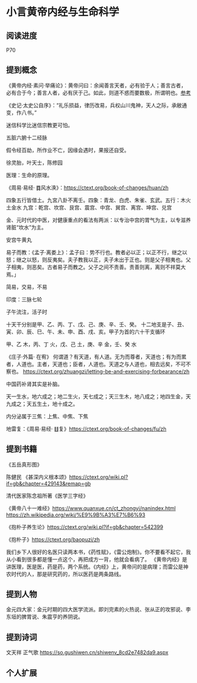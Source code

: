 # 小言黄帝内经与生命科学

## 阅读进度

P70

## 提到概念

《黄帝内经·素问·举痛论》：黄帝问曰：余闻善言天者，必有验于人；善言古者，必有合于今；善言人者，必有厌于己。如此，则道不惑而要数极，所谓明也。[参考](https://ctext.org/huangdi-neijing/ju-tong-lun/zh)

《史记·太史公自序》：“礼乐损益，律历改易，兵权山川鬼神，天人之际，承敝通变，作八书。”

迷信科学比迷信宗教更可怕。

五脏六腑十二经脉

假令经百劫，所作业不亡，因缘会遇时，果报还自受。

徐灵胎，叶天士，陈修园

医理：生命的原理。

《周易·易经· ䷺风水涣》：https://ctext.org/book-of-changes/huan/zh

四象五行皆借土。九宮八卦不离壬。四象：青龙、白虎、朱雀、玄武。五行：木火土金水 九宫：乾宫、坎宫、艮宫、震宫、中宫、巽宫、离宫、坤宫、兑宫

 金、元时代的中医，对健康重点的看法有两派：以专治中宫的胃气为主，以专滋养肾脏“坎水”为主。

安宫牛黄丸

易子而教：《孟子·离娄上》：孟子曰：势不行也。教者必以正；以正不行，继之以怒；继之以怒，则反夷矣。夫子教我以正，夫子未出于正也。则是父子相夷也。父子相夷，则恶矣。古者易子而教之。父子之间不责善。责善则离，离则不祥莫大焉。」

简易，交易，不易

印度：三脉七轮

子午流注，活子时

十天干分别是甲、乙、丙、丁、戊、己、庚、辛、壬、癸。 十二地支是子、丑、寅、卯、辰、巳、午、未、申、酉、戌、亥。甲子为首的六十干支循环

甲、乙 木，丙、丁 火，戊、己 土，庚、辛 金，壬、癸 水

《庄子·外篇· 在宥》 何谓道？有天道，有人道。无为而尊者，天道也；有为而累者，人道也。主者，天道也；臣者，人道也。天道之与人道也，相去远矣，不可不察也。
https://ctext.org/zhuangzi/letting-be-and-exercising-forbearance/zh

中国药补肾其实是补脑。

天一生水，地六成之；地二生火，天七成之；天三生木，地八成之；地四生金，天九成之；天五生土，地十成之。

内分泌属于三焦：上焦、中焦、下焦

地雷复：《周易·易经· ䷗复》https://ctext.org/book-of-changes/fu/zh

## 提到书籍

《五岳真形图》

陈健民 《甚深内义根本颂》https://ctext.org/wiki.pl?if=gb&chapter=429143&remap=gb

清代医家陈念祖所著《医学三字经》

《黄帝八十一难经》https://www.quanxue.cn/ct_zhongyi/nanindex.html https://zh.wikipedia.org/wiki/%E9%9B%A3%E7%B6%93

《抱朴子养生论》https://ctext.org/wiki.pl?if=gb&chapter=542399

《抱朴子》https://ctext.org/baopuzi/zh

我们乡下人很好的名医只读两本书，《药性赋》，《雷公炮制》。你不要看不起它，我从小看到很多都是懂一点这个，再把成方一背，他就会看病了。
《黄帝内经》是讲医理，医是医，药是药，两个系统。《内经》上，黄帝问的是病理；而雷公是神农时代的人，那是研究药的，所以医药是两条路线。

## 提到人物

金元四大家：金元时期的四大医学流派。即刘完素的火热说、张从正的攻邪说、李东垣的脾胃说、朱震亨的养阴说。

## 提到诗词

文天祥 正气歌 https://so.gushiwen.cn/shiwenv_8cd2e7482da9.aspx

## 个人扩展
